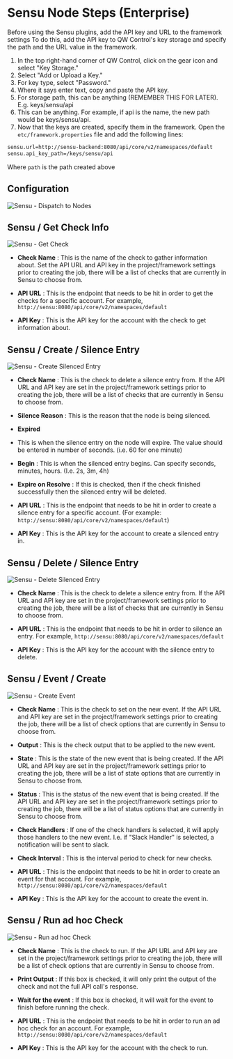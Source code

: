 # Sensu Node Steps (Enterprise)

Before using the Sensu plugins, add the API key and URL to the framework settings To do this, add the API key to QW Control's key storage and specify the path and the URL value in the framework.

1. In the top right-hand corner of QW Control, click on the gear icon and select "Key Storage."
2. Select "Add or Upload a Key."
3. For key type, select "Password."
4. Where it says enter text, copy and paste the API key.
5. For storage path, this can be anything (REMEMBER THIS FOR LATER). E.g. keys/sensu/api
6. This can be anything. For example, if  api is the name, the new path would be keys/sensu/api.
7. Now that the keys are created, specify them in the framework. Open the `etc/framework.properties` file and add the following lines:
```bash
sensu.url=http://sensu-backend:8080/api/core/v2/namespaces/default
sensu.api_key_path=/keys/sensu/api
```
Where `path` is the path created above

## Configuration

![Sensu - Dispatch to Nodes](/assets/img/datadog-dispatch.png)

## Sensu / Get Check Info

![Sensu - Get Check](/assets/img/sensu-get-check.png)

- **Check Name**
: This is the name of the check to gather information about. Set the API URL and API key in the project/framework settings prior to creating the job, there will be a list of checks that are currently in Sensu to choose from.

- **API URL**
: This is the endpoint that needs to be hit in order to get the checks for a specific account. For example, `http://sensu:8080/api/core/v2/namespaces/default`

- **API Key**
: This is the API key for the account with the check to get information about.

## Sensu / Create / Silence Entry

![Sensu - Create Silenced Entry](/assets/img/sensu-create-silenced.png)

- **Check Name**
: This is the check to delete a silence entry from. If the API URL and API key are set in the project/framework settings prior to creating the job, there will be a list of checks that are currently in Sensu to choose from.

- **Silence Reason**
: This is the reason that the node is being silenced.

- **Expired**
- This is when the silence entry on the node will expire. The value should be entered in number of seconds. (i.e. 60 for one minute)

- **Begin**
: This is when the silenced entry begins. Can specify seconds, minutes, hours. (I.e. 2s, 3m, 4h)

- **Expire on Resolve**
: If this is checked, then if the check finished successfully then the silenced entry will be deleted.

- **API URL**
: This is the endpoint that needs to be hit in order to create a silence entry for a specific account. (For example: `http://sensu:8080/api/core/v2/namespaces/default`)

- **API Key**
: This is the API key for the account to create a silenced entry in.

## Sensu / Delete / Silence Entry

![Sensu - Delete Silenced Entry](/assets/img/sensu-delete-silenced.png)

- **Check Name**
: This is the check to delete a silence entry from. If the API URL and API key are set in the project/framework settings prior to creating the job, there will be a list of checks that are currently in Sensu to choose from.

- **API URL**
: This is the endpoint that needs to be hit in order to silence an entry. For example, `http://sensu:8080/api/core/v2/namespaces/default`

- **API Key**
: This is the API key for the account with the silence entry to delete.

## Sensu / Event / Create

![Sensu - Create Event](/assets/img/sensu-create-event.png)

- **Check Name**
: This is the check to set on the new event. If the API URL and API key are set in the project/framework settings prior to creating the job, there will be a list of check options that are currently in Sensu to choose from.

- **Output**
: This is the check output that to be applied to the new event.

- **State**
: This is the state of the new event that is being created. If the API URL and API key are set in the project/framework settings prior to creating the job, there will be a list of state options that are currently in Sensu to choose from.

- **Status**
: This is the status of the new event that is being created. If the API URL and API key are set in the project/framework settings prior to creating the job, there will be a list of status options that are currently in Sensu to choose from.

- **Check Handlers**
: If one of the check handlers is selected, it will apply those handlers to the new event. I.e. if  "Slack Handler" is selected, a notification will be sent to slack.

- **Check Interval**
: This is the interval period to check for new checks.

- **API URL**
: This is the endpoint that needs to be hit in order to create an event for that account. For example, `http://sensu:8080/api/core/v2/namespaces/default`

- **API Key**
: This is the API key for the account to create the event in.

## Sensu / Run ad hoc Check

![Sensu - Run ad hoc Check](/assets/img/sensu-ad-hoc.png)

- **Check Name**
: This is the check to run. If the API URL and API key are set in the project/framework settings prior to creating the job, there will be a list of check options that are currently in Sensu to choose from.

- **Print Output**
: If this box is checked, it will only print the output of the check and not the full API call's response.

- **Wait for the event**
: If this box is checked, it will wait for the event to finish before running the check.

- **API URL**
: This is the endpoint that needs to be hit in order to run an ad hoc check for an account. For example, `http://sensu:8080/api/core/v2/namespaces/default`

- **API Key**
: This is the API key for the account with the check to run.

